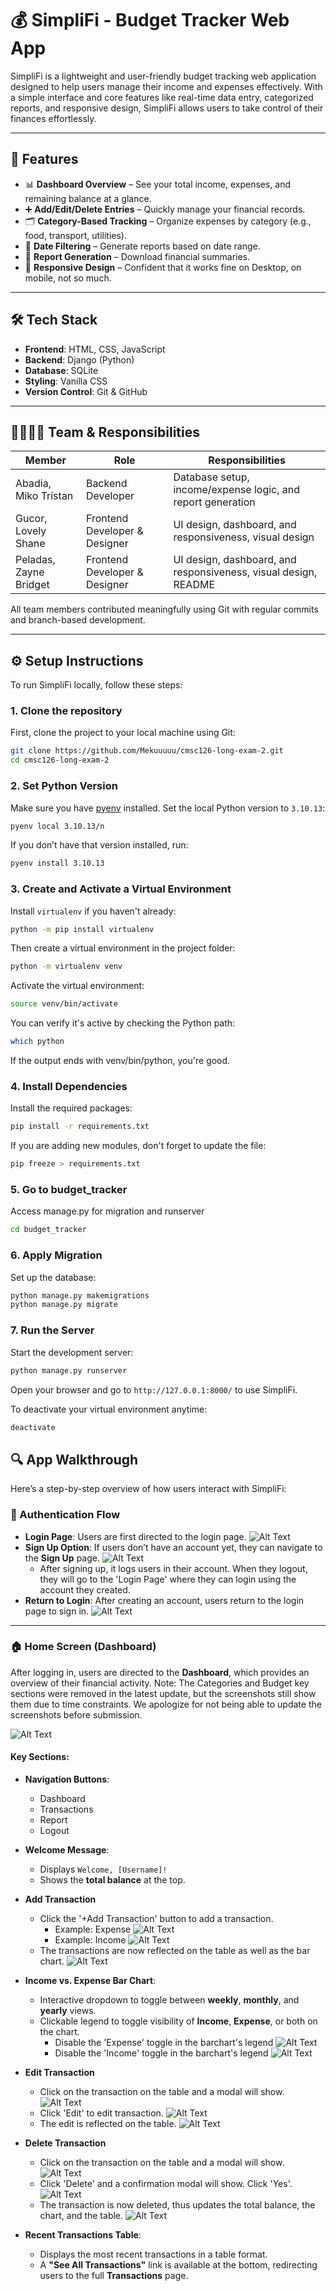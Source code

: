# 💰 SimpliFi - Budget Tracker Web App

SimpliFi is a lightweight and user-friendly budget tracking web application designed to help users manage their income and expenses effectively. With a simple interface and core features like real-time data entry, categorized reports, and responsive design, SimpliFi allows users to take control of their finances effortlessly.

---

## 🚀 Features

- 📊 **Dashboard Overview** – See your total income, expenses, and remaining balance at a glance.
- ➕ **Add/Edit/Delete Entries** – Quickly manage your financial records.
- 🗂️ **Category-Based Tracking** – Organize expenses by category (e.g., food, transport, utilities).
- 📅 **Date Filtering** – Generate reports based on date range.
- 🧾 **Report Generation** – Download financial summaries.
- 📱 **Responsive Design** – Confident that it works fine on Desktop, on mobile, not so much.

---

## 🛠️ Tech Stack

- **Frontend**: HTML, CSS, JavaScript
- **Backend**: Django (Python)
- **Database**: SQLite
- **Styling**: Vanilla CSS
- **Version Control**: Git & GitHub

---

## 👨‍👩‍👧‍👦 Team & Responsibilities

| Member                   | Role                                  | Responsibilities                                                  |
|--------------------------|---------------------------------------|-------------------------------------------------------------------|
| Abadia, Miko Tristan     | Backend Developer                     | Database setup, income/expense logic, and report generation       |
| Gucor, Lovely Shane      | Frontend Developer & Designer         | UI design, dashboard, and responsiveness, visual design           |
| Peladas, Zayne Bridget   | Frontend Developer & Designer         | UI design, dashboard, and responsiveness, visual design, README   |

All team members contributed meaningfully using Git with regular commits and branch-based development.

---

## ⚙️ Setup Instructions

To run SimpliFi locally, follow these steps:

### 1. Clone the repository
First, clone the project to your local machine using Git:
```bash
git clone https://github.com/Mekuuuuu/cmsc126-long-exam-2.git
cd cmsc126-long-exam-2
```


### 2. Set Python Version

Make sure you have [pyenv](https://github.com/pyenv/pyenv) installed. Set the local Python version to `3.10.13`:

```bash
pyenv local 3.10.13/n
```

If you don’t have that version installed, run:
```bash
pyenv install 3.10.13
```

### 3. Create and Activate a Virtual Environment
Install `virtualenv` if you haven't already:
```bash
python -m pip install virtualenv
```

Then create a virtual environment in the project folder:
```bash
python -m virtualenv venv
```

Activate the virtual environment:
```bash
source venv/bin/activate
```

You can verify it's active by checking the Python path:
```bash
which python
```
If the output ends with venv/bin/python, you're good.

### 4. Install Dependencies
Install the required packages:
```bash
pip install -r requirements.txt
```

If you are adding new modules, don't forget to update the file:
```bash
pip freeze > requirements.txt
```

### 5. Go to budget_tracker
Access manage.py for migration and runserver
```bash
cd budget_tracker
```

### 6. Apply Migration
Set up the database:
```bash
python manage.py makemigrations
python manage.py migrate
```

### 7. Run the Server
Start the development server:
```bash
python manage.py runserver
```

Open your browser and go to `http://127.0.0.1:8000/` to use SimpliFi.

To deactivate your virtual environment anytime:
```bash
deactivate
```

## 🔍 App Walkthrough

Here’s a step-by-step overview of how users interact with SimpliFi:

### 🔐 Authentication Flow
- **Login Page**: Users are first directed to the login page.
  ![Alt Text](readmeResources/1.png)
- **Sign Up Option**: If users don’t have an account yet, they can navigate to the **Sign Up** page.
  ![Alt Text](readmeResources/2.png)
  - After signing up, it logs users in their account. When they logout, they will go to the 'Login Page' where they can login using the account they created.
- **Return to Login**: After creating an account, users return to the login page to sign in.
  ![Alt Text](readmeResources/3.png) 

---

### 🏠 Home Screen (Dashboard)
After logging in, users are directed to the **Dashboard**, which provides an overview of their financial activity.
Note: The Categories and Budget key sections were removed in the latest update, but the screenshots still show them due to time constraints. We apologize for not being able to update the screenshots before submission.

![Alt Text](readmeResources/4.png)

#### Key Sections:
- **Navigation Buttons**:  
  - Dashboard  
  - Transactions  
  - Report  
  - Logout  

- **Welcome Message**:  
  - Displays `Welcome, [Username]!`  
  - Shows the **total balance** at the top.
 
- **Add Transaction**
  - Click the '+Add Transaction' button to add a transaction.
    - Example: Expense 
      ![Alt Text](readmeResources/5.png)
    - Example: Income 
      ![Alt Text](readmeResources/6.png)
  - The transactions are now reflected on the table as well as the bar chart.
    ![Alt Text](readmeResources/7.png)

- **Income vs. Expense Bar Chart**:  
  - Interactive dropdown to toggle between **weekly**, **monthly**, and **yearly** views.  
  - Clickable legend to toggle visibility of **Income**, **Expense**, or both on the chart.
    - Disable the 'Expense' toggle in the barchart's legend 
      ![Alt Text](readmeResources/9.png)
    - Disable the 'Income' toggle in the barchart's legend 
      ![Alt Text](readmeResources/8.png)

- **Edit Transaction**
  - Click on the transaction on the table and a modal will show.
      ![Alt Text](readmeResources/11.png)
  - Click 'Edit' to edit transaction.
      ![Alt Text](readmeResources/12.png)
  - The edit is reflected on the table.
      ![Alt Text](readmeResources/13.png)
- **Delete Transaction**
  -  Click on the transaction on the table and a modal will show.
      ![Alt Text](readmeResources/11.png)
  -  Click 'Delete' and a confirmation modal will show. Click 'Yes'.
      ![Alt Text](readmeResources/14.png)
  - The transaction is now deleted, thus updates the total balance, the chart, and the table.
      ![Alt Text](readmeResources/15.png)
    
- **Recent Transactions Table**:  
  - Displays the most recent transactions in a table format.  
  - A **"See All Transactions"** link is available at the bottom, redirecting users to the full **Transactions** page.



